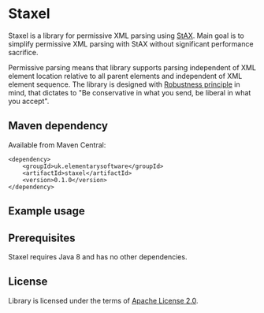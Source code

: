 Staxel
=============

Staxel is a library for permissive XML parsing using [StAX](https://en.wikipedia.org/wiki/StAX). Main goal is to simplify permissive XML parsing with StAX without significant performance sacrifice. 

Permissive parsing means that library supports parsing independent of 
XML element location relative to all parent elements and independent of XML element sequence. The library is designed with 
[Robustness principle](https://en.wikipedia.org/wiki/Robustness_principle) in mind, that dictates to "Be conservative in what you send, be liberal in what you accept".


Maven dependency
--------------

Available from Maven Central:

    <dependency>
        <groupId>uk.elementarysoftware</groupId>
        <artifactId>staxel</artifactId>
        <version>0.1.0</version>
    </dependency>

Example usage
--------------

Prerequisites
--------------
Staxel requires Java 8 and has no other dependencies.

License
--------------
Library is licensed under the terms of [Apache License 2.0](http://www.apache.org/licenses/LICENSE-2.0.txt).
        

